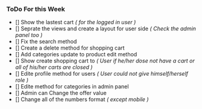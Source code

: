### ToDo For this Week ###

- [] Show the lastest cart *( for the logged in user )*
- [] Seprate the views and create a layout for user side *( Check the admin panel too )*
- [] Fix the search method 
- [] Create a delete method for shopping cart
- [] Add categories update to product edit method
- [] Show create shopping cart to *( User if he/her dose not have a cart or all of his/her carts are closed )*
- [] Edite profile method for users *( User could not give himself/herself role )*
- [] Edite method for categories in admin panel
- [] Admin can Change the offer value 
- [] Change all of the numbers format *( except mobile )* 














